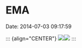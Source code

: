 EMA
===

Date: 2014-07-03 09:17:59

::: {align="CENTER"}
[![](http://www.jwz.org/images/img_4217-thumb.jpg)](http://www.jwz.org/images/img_4217.jpg)[![](http://www.jwz.org/images/img_4199-thumb.jpg)](http://www.jwz.org/images/img_4199.jpg)
:::

